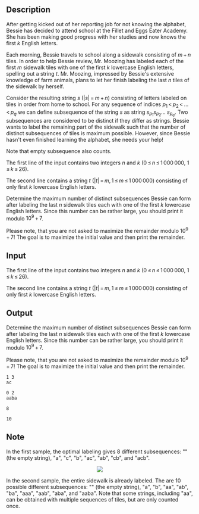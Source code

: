 ## Description

<div><p>After getting kicked out of her reporting job for not knowing the alphabet, Bessie has decided to attend school at the Fillet and Eggs Eater Academy. She has been making good progress with her studies and now knows the first <span class="tex-span"><i>k</i></span> English letters.</p><p>Each morning, Bessie travels to school along a sidewalk consisting of <span class="tex-span"><i>m</i> + <i>n</i></span> tiles. In order to help Bessie review, Mr. Moozing has labeled each of the first <span class="tex-span"><i>m</i></span> sidewalk tiles with one of the first <span class="tex-span"><i>k</i></span> lowercase English letters, spelling out a string <span class="tex-span"><i>t</i></span>. Mr. Moozing, impressed by Bessie's extensive knowledge of farm animals, plans to let her finish labeling the last <span class="tex-span"><i>n</i></span> tiles of the sidewalk by herself.</p><p>Consider the resulting string <span class="tex-span"><i>s</i></span> (<span class="tex-span">|<i>s</i>| = <i>m</i> + <i>n</i></span>) consisting of letters labeled on tiles in order from home to school. For any sequence of indices <span class="tex-span"><i>p</i><sub class="lower-index">1</sub> &lt; <i>p</i><sub class="lower-index">2</sub> &lt; ... &lt; <i>p</i><sub class="lower-index"><i>q</i></sub></span> we can define subsequence of the string <span class="tex-span"><i>s</i></span> as string <span class="tex-span"><i>s</i><sub class="lower-index"><i>p</i><sub class="lower-index">1</sub></sub><i>s</i><sub class="lower-index"><i>p</i><sub class="lower-index">2</sub></sub>... <i>s</i><sub class="lower-index"><i>p</i><sub class="lower-index"><i>q</i></sub></sub></span>. Two subsequences are considered to be distinct if they differ as strings. Bessie wants to label the remaining part of the sidewalk such that the number of <span class="tex-font-style-bf">distinct subsequences</span> of tiles is maximum possible. However, since Bessie hasn't even finished learning the alphabet, she needs your help!</p><p>Note that empty subsequence also counts.</p></div><div class="input-specification"><p>The first line of the input contains two integers <span class="tex-span"><i>n</i></span> and <span class="tex-span"><i>k</i></span> (<span class="tex-span">0 ≤ <i>n</i> ≤ 1 000 000</span>, <span class="tex-span">1 ≤ <i>k</i> ≤ 26</span>).</p><p>The second line contains a string <span class="tex-span"><i>t</i></span> (<span class="tex-span">|<i>t</i>| = <i>m</i>, 1 ≤ <i>m</i> ≤ 1 000 000</span>) consisting of only first <span class="tex-span"><i>k</i></span> lowercase English letters.</p></div><div class="output-specification"><p>Determine the maximum number of distinct subsequences Bessie can form after labeling the last <span class="tex-span"><i>n</i></span> sidewalk tiles each with one of the first <span class="tex-span"><i>k</i></span> lowercase English letters. Since this number can be rather large, you should print it modulo <span class="tex-span">10<sup class="upper-index">9</sup> + 7</span>.</p><p>Please note, that you are not asked to maximize the remainder modulo <span class="tex-span">10<sup class="upper-index">9</sup> + 7</span>! The goal is to maximize the initial value and then print the remainder.</p></div>

## Input

<p>The first line of the input contains two integers <span class="tex-span"><i>n</i></span> and <span class="tex-span"><i>k</i></span> (<span class="tex-span">0 ≤ <i>n</i> ≤ 1 000 000</span>, <span class="tex-span">1 ≤ <i>k</i> ≤ 26</span>).</p><p>The second line contains a string <span class="tex-span"><i>t</i></span> (<span class="tex-span">|<i>t</i>| = <i>m</i>, 1 ≤ <i>m</i> ≤ 1 000 000</span>) consisting of only first <span class="tex-span"><i>k</i></span> lowercase English letters.</p>

## Output

<p>Determine the maximum number of distinct subsequences Bessie can form after labeling the last <span class="tex-span"><i>n</i></span> sidewalk tiles each with one of the first <span class="tex-span"><i>k</i></span> lowercase English letters. Since this number can be rather large, you should print it modulo <span class="tex-span">10<sup class="upper-index">9</sup> + 7</span>.</p><p>Please note, that you are not asked to maximize the remainder modulo <span class="tex-span">10<sup class="upper-index">9</sup> + 7</span>! The goal is to maximize the initial value and then print the remainder.</p>





```input1
1 3
ac

```




```input2
0 2
aaba

```




```output1
8

```




```output2
10

```



## Note

<p>In the first sample, the optimal labeling gives <span class="tex-span">8</span> different subsequences: "" (the empty string), "<span class="tex-font-style-tt">a</span>", "<span class="tex-font-style-tt">c</span>", "<span class="tex-font-style-tt">b</span>", "<span class="tex-font-style-tt">ac</span>", "<span class="tex-font-style-tt">ab</span>", "<span class="tex-font-style-tt">cb</span>", and "<span class="tex-font-style-tt">acb</span>".</p><center> <img class="tex-graphics" src="file://YcUgUjA7.png" style="max-width: 100.0%;max-height: 100.0%;"> </center><p>In the second sample, the entire sidewalk is already labeled. The are <span class="tex-span">10</span> possible different subsequences: "" (the empty string), "<span class="tex-font-style-tt">a</span>", "<span class="tex-font-style-tt">b</span>", "<span class="tex-font-style-tt">aa</span>", "<span class="tex-font-style-tt">ab</span>", "<span class="tex-font-style-tt">ba</span>", "<span class="tex-font-style-tt">aaa</span>", "<span class="tex-font-style-tt">aab</span>", "<span class="tex-font-style-tt">aba</span>", and "<span class="tex-font-style-tt">aaba</span>". Note that some strings, including "<span class="tex-font-style-tt">aa</span>", can be obtained with multiple sequences of tiles, but are only counted once.</p>

